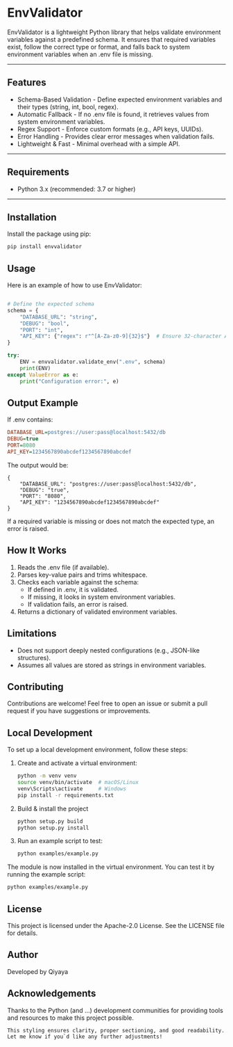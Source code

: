 # EnvValidator

EnvValidator is a lightweight Python library that helps validate environment variables against a predefined schema. It ensures that required variables exist, follow the correct type or format, and falls back to system environment variables when an .env file is missing.

---

## Features

- Schema-Based Validation - Define expected environment variables and their types (string, int, bool, regex).
- Automatic Fallback - If no .env file is found, it retrieves values from system environment variables.
- Regex Support - Enforce custom formats (e.g., API keys, UUIDs).
- Error Handling - Provides clear error messages when validation fails.
- Lightweight & Fast - Minimal overhead with a simple API.

---

## Requirements

- Python 3.x (recommended: 3.7 or higher)

---

## Installation

Install the package using pip:

```bash
pip install envvalidator
```

## Usage
Here is an example of how to use EnvValidator:

```python

# Define the expected schema
schema = {
    "DATABASE_URL": "string",
    "DEBUG": "bool",
    "PORT": "int",
    "API_KEY": {"regex": r"^[A-Za-z0-9]{32}$"}  # Ensure 32-character API key format
}

try:
    ENV = envvalidator.validate_env(".env", schema)
    print(ENV)
except ValueError as e:
    print("Configuration error:", e)
```
## Output Example
If .env contains:
```ini
DATABASE_URL=postgres://user:pass@localhost:5432/db
DEBUG=true
PORT=8080
API_KEY=1234567890abcdef1234567890abcdef
```
The output would be:
```plaintext
{
    "DATABASE_URL": "postgres://user:pass@localhost:5432/db",
    "DEBUG": "true",
    "PORT": "8080",
    "API_KEY": "1234567890abcdef1234567890abcdef"
}
```
If a required variable is missing or does not match the expected type, an error is raised.

## How It Works
1. Reads the .env file (if available).
2. Parses key-value pairs and trims whitespace.
3. Checks each variable against the schema:
    - If defined in .env, it is validated.
    - If missing, it looks in system environment variables.
    - If validation fails, an error is raised.
4. Returns a dictionary of validated environment variables.

## Limitations
- Does not support deeply nested configurations (e.g., JSON-like structures).
- Assumes all values are stored as strings in environment variables.

## Contributing
Contributions are welcome! Feel free to open an issue or submit a pull request if you have suggestions or improvements.

## Local Development
To set up a local development environment, follow these steps:

1. Create and activate a virtual environment:
    ```bash
    python -m venv venv
    source venv/bin/activate  # macOS/Linux
    venv\Scripts\activate     # Windows
    pip install -r requirements.txt
    ```
2. Build & install the project
    ```bash
    python setup.py build
    python setup.py install
    ```
3. Run an example script to test:
    ```bash
    python examples/example.py
    ```
The module is now installed in the virtual environment. You can test it by running the example script:

```bash
python examples/example.py
```


## License
This project is licensed under the Apache-2.0 License. See the LICENSE file for details.

## Author
Developed by Qiyaya

## Acknowledgements
Thanks to the Python (and ...) development communities for providing tools and resources to make this project possible.

```vbnet
This styling ensures clarity, proper sectioning, and good readability. Let me know if you`d like any further adjustments!
```
